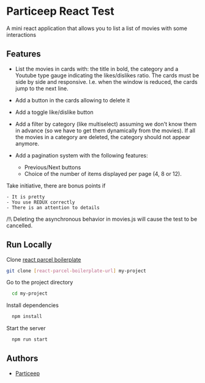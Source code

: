# Particeep React Test

A mini react application that allows you to list a list of movies with some interactions

## Features

- List the movies in cards with: the title in bold, the category and a Youtube type gauge indicating the likes/dislikes ratio. The cards must be side by side and responsive. I.e. when the window is reduced, the cards jump to the next line.

- Add a button in the cards allowing to delete it

- Add a toggle like/dislike button

- Add a filter by category (like multiselect) assuming we don't know them in advance (so we have to get them dynamically from the movies). If all the movies in a category are deleted, the category should not appear anymore.

- Add a pagination system with the following features:

  - Previous/Next buttons
  - Choice of the number of items displayed per page (4, 8 or 12).

Take initiative, there are bonus points if

    - It is pretty
    - You use REDUX correctly
    - There is an attention to details

/!\ Deleting the asynchronous behavior in movies.js will cause the test to be cancelled.

## Run Locally

Clone [react parcel boilerplate](https://github.com/MaxHiit/parcel-frontend-boilerplate)

```bash
git clone [react-parcel-boilerplate-url] my-project
```

Go to the project directory

```bash
  cd my-project
```

Install dependencies

```bash
  npm install
```

Start the server

```bash
  npm run start
```

## Authors

- [Particeep](https://github.com/Particeep/react-interview#react-interview)
